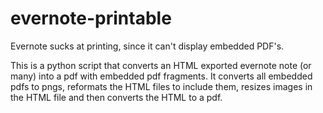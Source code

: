 evernote-printable
==================

Evernote sucks at printing, since it can't display embedded PDF's.

This is a python script that converts an HTML exported evernote note (or many) into a pdf with embedded pdf fragments. It converts all embedded pdfs to pngs, reformats the HTML files to include them, resizes images in the HTML file and then converts the HTML to a pdf.
